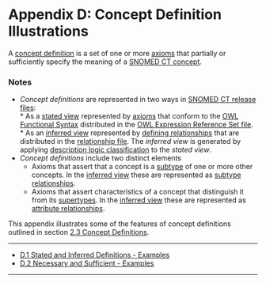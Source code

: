 # Appendix D: Concept Definition Illustrations

A [concept definition](https://confluence.ihtsdotools.org/display/DOCGLOSS/concept+definition) is a set of one or more [axioms](https://confluence.ihtsdotools.org/display/DOCGLOSS/axiom) that partially or sufficiently specify the meaning of a [SNOMED CT concept](https://confluence.ihtsdotools.org/display/DOCGLOSS/SNOMED+CT+concept).

### Notes

* _Concept definitions_ are represented in two ways in [SNOMED CT release files](https://confluence.ihtsdotools.org/display/DOCGLOSS/SNOMED+CT+release+file):\
  \* As a [stated view](https://confluence.ihtsdotools.org/display/DOCGLOSS/stated+view) represented by [axioms](https://confluence.ihtsdotools.org/display/DOCGLOSS/axiom) that conform to the [OWL Functional Syntax](https://confluence.ihtsdotools.org/display/DOCGLOSS/OWL+Functional+Syntax) distributed in the [OWL Expression Reference Set file](https://confluence.ihtsdotools.org/display/DOCRELFMT/OWL+Expression+Reference+Set+file).\
  \* As an [inferred view](https://confluence.ihtsdotools.org/display/DOCGLOSS/inferred+view) represented by [defining relationships](https://confluence.ihtsdotools.org/display/DOCGLOSS/defining+relationship) that are distributed in the [relationship file](https://confluence.ihtsdotools.org/display/DOCRELFMT/relationship+file). The _inferred view_ is generated by applying [description logic classification](https://confluence.ihtsdotools.org/display/DOCGLOSS/description+logic+classification) to the _stated view_.
* _Concept definitions_ include two distinct elements
  * Axioms that assert that a concept is a [subtype](https://confluence.ihtsdotools.org/display/DOCGLOSS/subtype) of one or more other concepts. In the [inferred view](https://confluence.ihtsdotools.org/display/DOCGLOSS/inferred+view) these are represented as [subtype relationships](https://confluence.ihtsdotools.org/display/DOCGLOSS/subtype+relationship).
  * Axioms that assert characteristics of a concept that distinguish it from its [supertypes](https://confluence.ihtsdotools.org/display/DOCGLOSS/supertype). In the [inferred view](https://confluence.ihtsdotools.org/display/DOCGLOSS/inferred+view) these are represented as [attribute relationships](https://confluence.ihtsdotools.org/display/DOCGLOSS/attribute+relationship).

This appendix illustrates some of the features of concept definitions outlined in section [2.3 Concept Definitions](../2.3-Concept-Definitions_71172643.html).

***

* [D.1 Stated and Inferred Definitions - Examples](../D.1-Stated-and-Inferred-Definitions---Examples_71172657.html)
* [D.2 Necessary and Sufficient - Examples](../D.2-Necessary-and-Sufficient---Examples_71172658.html)

***
